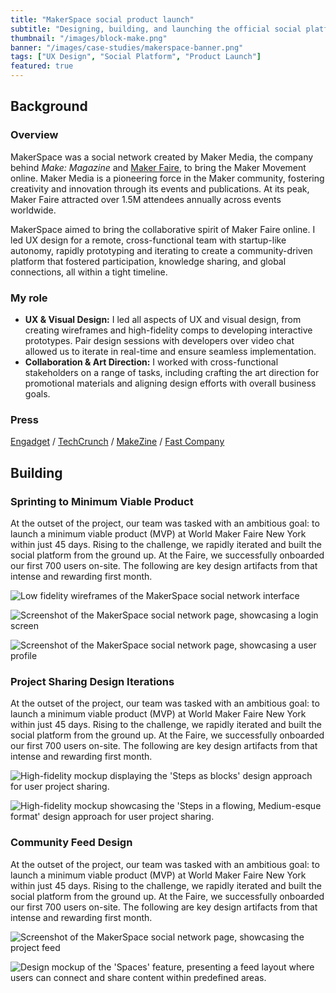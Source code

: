```yaml
---
title: "MakerSpace social product launch"
subtitle: "Designing, building, and launching the official social platform of the maker movement"
thumbnail: "/images/block-make.png"
banner: "/images/case-studies/makerspace-banner.png"
tags: ["UX Design", "Social Platform", "Product Launch"]
featured: true
---
```


## Background

### Overview

MakerSpace was a social network created by Maker Media, the company behind *Make: Magazine* and [Maker Faire](https://makerfaire.com/), to bring the Maker Movement online. Maker Media is a pioneering force in the Maker community, fostering creativity and innovation through its events and publications. At its peak, Maker Faire attracted over 1.5M attendees annually across events worldwide.

MakerSpace aimed to bring the collaborative spirit of Maker Faire online. I led UX design for a remote, cross-functional team with startup-like autonomy, rapidly prototyping and iterating to create a community-driven platform that fostered participation, knowledge sharing, and global connections, all within a tight timeline.

### My role

- **UX & Visual Design:** I led all aspects of UX and visual design, from creating wireframes and high-fidelity comps to developing interactive prototypes. Pair design sessions with developers over video chat allowed us to iterate in real-time and ensure seamless implementation.
- **Collaboration & Art Direction:** I worked with cross-functional stakeholders on a range of tasks, including crafting the art direction for promotional materials and aligning design efforts with overall business goals.

### Press

[Engadget](http://www.engadget.com/2015/05/12/make-makerspace-network/) / [TechCrunch](http://techcrunch.com/2015/05/12/maker-faire-goes-online-with-a-new-social-network-for-makers-called-makerspace/) / [MakeZine](http://makezine.com/2015/04/29/welcome-to-makerspace/) / [Fast Company](http://www.fastcompany.com/3045505/maker-faire-founder-dale-dougherty-on-the-past-present-and-online-future-of-the-maker-moveme)

<div class="video-container">
  <mux-player playback-id="8eU8CRYS63PnHZBS02XonuGFhIhqrx43KS3SunLncsU00" metadata-video-title="Introducing Makerspace"></mux-player>
</div>

## Building

### Sprinting to Minimum Viable Product

At the outset of the project, our team was tasked with an ambitious goal: to launch a minimum viable product (MVP) at World Maker Faire New York within just 45 days. Rising to the challenge, we rapidly iterated and built the social platform from the ground up. At the Faire, we successfully onboarded our first 700 users on-site. The following are key design artifacts from that intense and rewarding first month.

![Low fidelity wireframes of the MakerSpace social network interface](/images/case-studies/makerspace-mobile.png)

![Screenshot of the MakerSpace social network page, showcasing a login screen](/images/case-studies/makerspace-landing.png)

![Screenshot of the MakerSpace social network page, showcasing a user profile](/images/case-studies/makerspace-profile.png)

### Project Sharing Design Iterations

At the outset of the project, our team was tasked with an ambitious goal: to launch a minimum viable product (MVP) at World Maker Faire New York within just 45 days. Rising to the challenge, we rapidly iterated and built the social platform from the ground up. At the Faire, we successfully onboarded our first 700 users on-site. The following are key design artifacts from that intense and rewarding first month.

![High-fidelity mockup displaying the 'Steps as blocks' design approach for user project sharing.](/images/case-studies/makerspace-project-a.png)

![High-fidelity mockup showcasing the 'Steps in a flowing, Medium-esque format' design approach for user project sharing.](/images/case-studies/makerspace-project-b.png)

### Community Feed Design

At the outset of the project, our team was tasked with an ambitious goal: to launch a minimum viable product (MVP) at World Maker Faire New York within just 45 days. Rising to the challenge, we rapidly iterated and built the social platform from the ground up. At the Faire, we successfully onboarded our first 700 users on-site. The following are key design artifacts from that intense and rewarding first month.

![Screenshot of the MakerSpace social network page, showcasing the project feed](/images/case-studies/makerspace-masonry.png)

![Design mockup of the 'Spaces' feature, presenting a feed layout where users can connect and share content within predefined areas.](/images/case-studies/makerspace-reddit.png)
